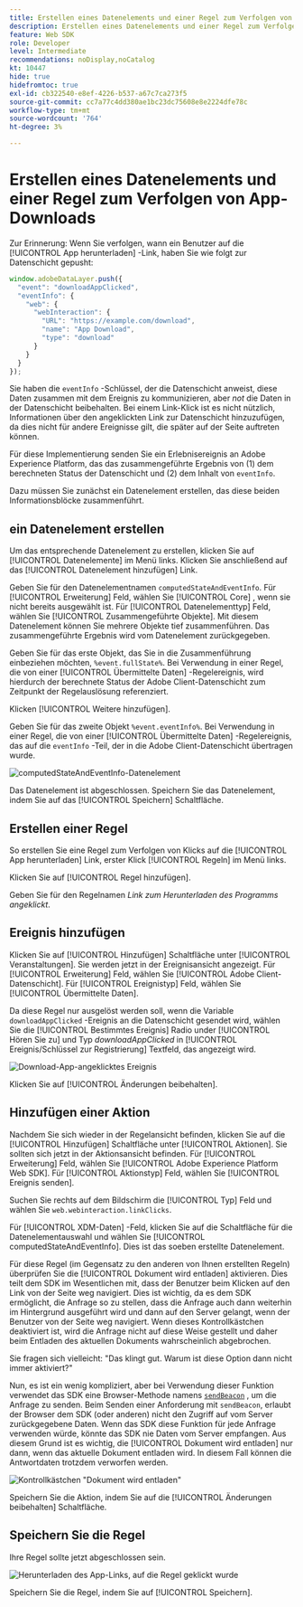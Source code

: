 ```yaml
---
title: Erstellen eines Datenelements und einer Regel zum Verfolgen von App-Downloads
description: Erstellen eines Datenelements und einer Regel zum Verfolgen von App-Downloads
feature: Web SDK
role: Developer
level: Intermediate
recommendations: noDisplay,noCatalog
kt: 10447
hide: true
hidefromtoc: true
exl-id: cb322540-e8ef-4226-b537-a67c7ca273f5
source-git-commit: cc7a77c4dd380ae1bc23dc75608e8e2224dfe78c
workflow-type: tm+mt
source-wordcount: '764'
ht-degree: 3%

---
```


# Erstellen eines Datenelements und einer Regel zum Verfolgen von App-Downloads

Zur Erinnerung: Wenn Sie verfolgen, wann ein Benutzer auf die [!UICONTROL App herunterladen] -Link, haben Sie wie folgt zur Datenschicht gepusht:

```js
window.adobeDataLayer.push({
  "event": "downloadAppClicked",
  "eventInfo": {
    "web": {
      "webInteraction": {
        "URL": "https://example.com/download",
        "name": "App Download",
        "type": "download"
      }
    }
  }
});
```

Sie haben die `eventInfo` -Schlüssel, der die Datenschicht anweist, diese Daten zusammen mit dem Ereignis zu kommunizieren, aber _not_ die Daten in der Datenschicht beibehalten. Bei einem Link-Klick ist es nicht nützlich, Informationen über den angeklickten Link zur Datenschicht hinzuzufügen, da dies nicht für andere Ereignisse gilt, die später auf der Seite auftreten können.

Für diese Implementierung senden Sie ein Erlebnisereignis an Adobe Experience Platform, das das zusammengeführte Ergebnis von (1) dem berechneten Status der Datenschicht und (2) dem Inhalt von `eventInfo`.

Dazu müssen Sie zunächst ein Datenelement erstellen, das diese beiden Informationsblöcke zusammenführt.

## ein Datenelement erstellen

Um das entsprechende Datenelement zu erstellen, klicken Sie auf [!UICONTROL Datenelemente] im Menü links. Klicken Sie anschließend auf das [!UICONTROL Datenelement hinzufügen] Link.

Geben Sie für den Datenelementnamen `computedStateAndEventInfo`. Für [!UICONTROL Erweiterung] Feld, wählen Sie [!UICONTROL Core] , wenn sie nicht bereits ausgewählt ist. Für [!UICONTROL Datenelementtyp] Feld, wählen Sie [!UICONTROL Zusammengeführte Objekte]. Mit diesem Datenelement können Sie mehrere Objekte tief zusammenführen. Das zusammengeführte Ergebnis wird vom Datenelement zurückgegeben.

Geben Sie für das erste Objekt, das Sie in die Zusammenführung einbeziehen möchten, `%event.fullState%`. Bei Verwendung in einer Regel, die von einer [!UICONTROL Übermittelte Daten] -Regelereignis, wird hierdurch der berechnete Status der Adobe Client-Datenschicht zum Zeitpunkt der Regelauslösung referenziert.

Klicken [!UICONTROL Weitere hinzufügen].

Geben Sie für das zweite Objekt `%event.eventInfo%`. Bei Verwendung in einer Regel, die von einer [!UICONTROL Übermittelte Daten] -Regelereignis, das auf die `eventInfo` -Teil, der in die Adobe Client-Datenschicht übertragen wurde.

![computedStateAndEventInfo-Datenelement](../../../assets/implementation-strategy/computed-state-and-event-info-data-element.png)

Das Datenelement ist abgeschlossen. Speichern Sie das Datenelement, indem Sie auf das [!UICONTROL Speichern] Schaltfläche.

## Erstellen einer Regel

So erstellen Sie eine Regel zum Verfolgen von Klicks auf die [!UICONTROL App herunterladen] Link, erster Klick [!UICONTROL Regeln] im Menü links.

Klicken Sie auf [!UICONTROL Regel hinzufügen].

Geben Sie für den Regelnamen _Link zum Herunterladen des Programms angeklickt_.

## Ereignis hinzufügen

Klicken Sie auf [!UICONTROL Hinzufügen] Schaltfläche unter [!UICONTROL Veranstaltungen]. Sie werden jetzt in der Ereignisansicht angezeigt. Für [!UICONTROL Erweiterung] Feld, wählen Sie [!UICONTROL Adobe Client-Datenschicht]. Für [!UICONTROL Ereignistyp] Feld, wählen Sie [!UICONTROL Übermittelte Daten].

Da diese Regel nur ausgelöst werden soll, wenn die Variable `downloadAppClicked` -Ereignis an die Datenschicht gesendet wird, wählen Sie die [!UICONTROL Bestimmtes Ereignis] Radio under [!UICONTROL Hören Sie zu] und Typ _downloadAppClicked_ in [!UICONTROL Ereignis/Schlüssel zur Registrierung]  Textfeld, das angezeigt wird.

![Download-App-angeklicktes Ereignis](../../../assets/implementation-strategy/download-app-clicked-event.png)

Klicken Sie auf [!UICONTROL Änderungen beibehalten].

## Hinzufügen einer Aktion

Nachdem Sie sich wieder in der Regelansicht befinden, klicken Sie auf die [!UICONTROL Hinzufügen] Schaltfläche unter [!UICONTROL Aktionen]. Sie sollten sich jetzt in der Aktionsansicht befinden. Für [!UICONTROL Erweiterung] Feld, wählen Sie [!UICONTROL Adobe Experience Platform Web SDK]. Für [!UICONTROL Aktionstyp] Feld, wählen Sie [!UICONTROL Ereignis senden].

Suchen Sie rechts auf dem Bildschirm die [!UICONTROL Typ] Feld und wählen Sie `web.webinteraction.linkClicks`.

Für [!UICONTROL XDM-Daten] -Feld, klicken Sie auf die Schaltfläche für die Datenelementauswahl und wählen Sie [!UICONTROL computedStateAndEventInfo]. Dies ist das soeben erstellte Datenelement.

Für diese Regel (im Gegensatz zu den anderen von Ihnen erstellten Regeln) überprüfen Sie die [!UICONTROL Dokument wird entladen] aktivieren. Dies teilt dem SDK im Wesentlichen mit, dass der Benutzer beim Klicken auf den Link von der Seite weg navigiert. Dies ist wichtig, da es dem SDK ermöglicht, die Anfrage so zu stellen, dass die Anfrage auch dann weiterhin im Hintergrund ausgeführt wird und dann auf den Server gelangt, wenn der Benutzer von der Seite weg navigiert. Wenn dieses Kontrollkästchen deaktiviert ist, wird die Anfrage nicht auf diese Weise gestellt und daher beim Entladen des aktuellen Dokuments wahrscheinlich abgebrochen.

Sie fragen sich vielleicht: &quot;Das klingt gut. Warum ist diese Option dann nicht immer aktiviert?&quot;

Nun, es ist ein wenig kompliziert, aber bei Verwendung dieser Funktion verwendet das SDK eine Browser-Methode namens [`sendBeacon`](https://developer.mozilla.org/de-DE/docs/Web/API/Navigator/sendBeacon) , um die Anfrage zu senden. Beim Senden einer Anforderung mit `sendBeacon`, erlaubt der Browser dem SDK (oder anderen) nicht den Zugriff auf vom Server zurückgegebene Daten. Wenn das SDK diese Funktion für jede Anfrage verwenden würde, könnte das SDK nie Daten vom Server empfangen. Aus diesem Grund ist es wichtig, die [!UICONTROL Dokument wird entladen] nur dann, wenn das aktuelle Dokument entladen wird. In diesem Fall können die Antwortdaten trotzdem verworfen werden.

![Kontrollkästchen &quot;Dokument wird entladen&quot;](../../../assets/implementation-strategy/document-will-unload.png)

Speichern Sie die Aktion, indem Sie auf die [!UICONTROL Änderungen beibehalten] Schaltfläche.

## Speichern Sie die Regel

Ihre Regel sollte jetzt abgeschlossen sein.

![Herunterladen des App-Links, auf die Regel geklickt wurde](../../../assets/implementation-strategy/download-app-link-clicked-rule.png)

Speichern Sie die Regel, indem Sie auf [!UICONTROL Speichern].
